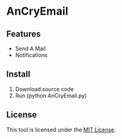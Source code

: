 # AnCryEmail

## Features

-   Send A Mail
-   Notifications

## Install

1. Download source code
2. Run (python AnCryEmail.py)

## License

This tool is licensed under the <a href="https://mit-license.org/">MIT License</a>.
